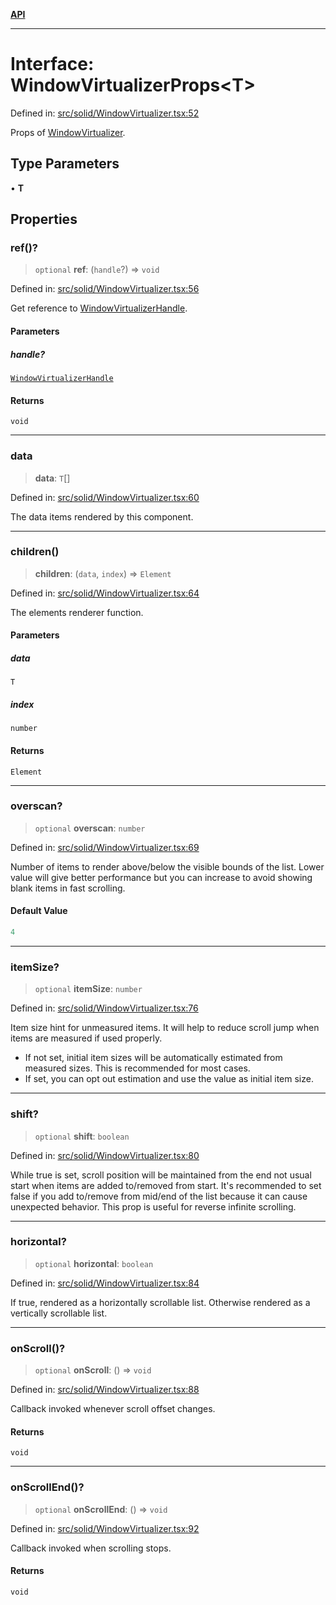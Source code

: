 [**API**](../../API.md)

***

# Interface: WindowVirtualizerProps\<T\>

Defined in: [src/solid/WindowVirtualizer.tsx:52](https://github.com/inokawa/virtua/blob/41a33aaa191d1b7d2f2edf9ebdf280019e03fb14/src/solid/WindowVirtualizer.tsx#L52)

Props of [WindowVirtualizer](../functions/WindowVirtualizer.md).

## Type Parameters

• **T**

## Properties

### ref()?

> `optional` **ref**: (`handle`?) => `void`

Defined in: [src/solid/WindowVirtualizer.tsx:56](https://github.com/inokawa/virtua/blob/41a33aaa191d1b7d2f2edf9ebdf280019e03fb14/src/solid/WindowVirtualizer.tsx#L56)

Get reference to [WindowVirtualizerHandle](WindowVirtualizerHandle.md).

#### Parameters

##### handle?

[`WindowVirtualizerHandle`](WindowVirtualizerHandle.md)

#### Returns

`void`

***

### data

> **data**: `T`[]

Defined in: [src/solid/WindowVirtualizer.tsx:60](https://github.com/inokawa/virtua/blob/41a33aaa191d1b7d2f2edf9ebdf280019e03fb14/src/solid/WindowVirtualizer.tsx#L60)

The data items rendered by this component.

***

### children()

> **children**: (`data`, `index`) => `Element`

Defined in: [src/solid/WindowVirtualizer.tsx:64](https://github.com/inokawa/virtua/blob/41a33aaa191d1b7d2f2edf9ebdf280019e03fb14/src/solid/WindowVirtualizer.tsx#L64)

The elements renderer function.

#### Parameters

##### data

`T`

##### index

`number`

#### Returns

`Element`

***

### overscan?

> `optional` **overscan**: `number`

Defined in: [src/solid/WindowVirtualizer.tsx:69](https://github.com/inokawa/virtua/blob/41a33aaa191d1b7d2f2edf9ebdf280019e03fb14/src/solid/WindowVirtualizer.tsx#L69)

Number of items to render above/below the visible bounds of the list. Lower value will give better performance but you can increase to avoid showing blank items in fast scrolling.

#### Default Value

```ts
4
```

***

### itemSize?

> `optional` **itemSize**: `number`

Defined in: [src/solid/WindowVirtualizer.tsx:76](https://github.com/inokawa/virtua/blob/41a33aaa191d1b7d2f2edf9ebdf280019e03fb14/src/solid/WindowVirtualizer.tsx#L76)

Item size hint for unmeasured items. It will help to reduce scroll jump when items are measured if used properly.

- If not set, initial item sizes will be automatically estimated from measured sizes. This is recommended for most cases.
- If set, you can opt out estimation and use the value as initial item size.

***

### shift?

> `optional` **shift**: `boolean`

Defined in: [src/solid/WindowVirtualizer.tsx:80](https://github.com/inokawa/virtua/blob/41a33aaa191d1b7d2f2edf9ebdf280019e03fb14/src/solid/WindowVirtualizer.tsx#L80)

While true is set, scroll position will be maintained from the end not usual start when items are added to/removed from start. It's recommended to set false if you add to/remove from mid/end of the list because it can cause unexpected behavior. This prop is useful for reverse infinite scrolling.

***

### horizontal?

> `optional` **horizontal**: `boolean`

Defined in: [src/solid/WindowVirtualizer.tsx:84](https://github.com/inokawa/virtua/blob/41a33aaa191d1b7d2f2edf9ebdf280019e03fb14/src/solid/WindowVirtualizer.tsx#L84)

If true, rendered as a horizontally scrollable list. Otherwise rendered as a vertically scrollable list.

***

### onScroll()?

> `optional` **onScroll**: () => `void`

Defined in: [src/solid/WindowVirtualizer.tsx:88](https://github.com/inokawa/virtua/blob/41a33aaa191d1b7d2f2edf9ebdf280019e03fb14/src/solid/WindowVirtualizer.tsx#L88)

Callback invoked whenever scroll offset changes.

#### Returns

`void`

***

### onScrollEnd()?

> `optional` **onScrollEnd**: () => `void`

Defined in: [src/solid/WindowVirtualizer.tsx:92](https://github.com/inokawa/virtua/blob/41a33aaa191d1b7d2f2edf9ebdf280019e03fb14/src/solid/WindowVirtualizer.tsx#L92)

Callback invoked when scrolling stops.

#### Returns

`void`
